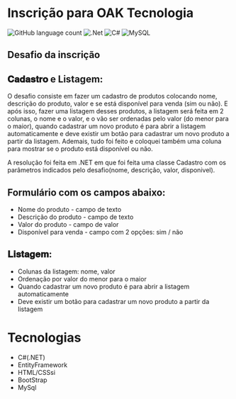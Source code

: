 # Inscrição para OAK Tecnologia
![GitHub language count](https://img.shields.io/github/languages/count/flaviofilho001/CRUD_Hotel)
![.Net](https://img.shields.io/badge/.NET-5C2D91?style=for-the-badge&logo=.net&logoColor=white)
![C#](https://img.shields.io/badge/c%23-%23239120.svg?style=for-the-badge&logo=csharp&logoColor=white)
![MySQL](https://img.shields.io/badge/mysql-4479A1.svg?style=for-the-badge&logo=mysql&logoColor=white)

## Desafio da inscrição

## 𝐂𝐚𝐝𝐚𝐬𝐭𝐫𝐨 e Listagem:

O desafio consiste em fazer um cadastro de produtos colocando nome, descrição do produto, valor e se está disponível para venda (sim ou não). E após isso, fazer uma listagem desses produtos, a listagem será feita em 2 colunas, o nome e o valor, e o vão ser ordenadas pelo valor (do menor para o maior), quando cadastrar um novo produto é para abrir a listagem automaticamente e deve existir um botão para cadastrar um novo produto a partir da listagem. Ademais, tudo foi feito e coloquei também uma coluna para mostrar se o produto está disponível ou não.

A resolução foi feita em .NET em que foi feita uma classe Cadastro com os parâmetros indicados pelo desafio(nome, descrição, valor, disponivel).

## Formulário com os campos abaixo:

- Nome do produto - campo de texto
- Descrição do produto - campo de texto
- Valor do produto - campo de valor
- Disponível para venda - campo com 2 opções: sim / não

## 𝐋𝐢𝐬𝐭𝐚𝐠𝐞𝐦:

- Colunas da listagem: nome, valor
- Ordenação por valor do menor para o maior
- Quando cadastrar um novo produto é para abrir a listagem automaticamente
- Deve existir um botão para cadastrar um novo produto a partir da listagem

# Tecnologias

- C#(.NET)
- EntityFramework
- HTML/CSSsi
- BootStrap
- MySql
